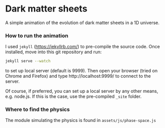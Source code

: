 # Dark matter sheets

A simple animation of the evolution of dark matter sheets in a 1D universe.

### How to run the animation

I used `jekyll` (<https://jekyllrb.com/>) to pre-compile the source code.
Once installed, move into this git repository and run: 

```bash
jekyll serve --watch
```
 to set up local server (default is 9999).
 Then open your browser (tried on Chrome and Firefox) and type http://localhost:9999/ to connect to the server.
 
 Of course, if preferred, you can set up a local server by any other means, e.g. node.js. If this is the case, use the pre-compiled `_site` folder.
 
### Where to find the physics

The module simulating the physics is found in `assets/js/phase-space.js`
